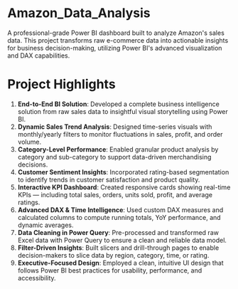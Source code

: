 # Amazon_Data_Analysis
A professional-grade Power BI dashboard built to analyze Amazon's sales data. This project transforms raw e-commerce data into actionable insights for business decision-making, utilizing Power BI's advanced visualization and DAX capabilities.
# Project Highlights
1. **End-to-End BI Solution**: Developed a complete business intelligence solution from raw sales data to insightful visual storytelling using Power BI.
2. **Dynamic Sales Trend Analysis**: Designed time-series visuals with monthly/yearly filters to monitor fluctuations in sales, profit, and order volume.
3. **Category-Level Performance**: Enabled granular product analysis by category and sub-category to support data-driven merchandising decisions.
4. **Customer Sentiment Insights**: Incorporated rating-based segmentation to identify trends in customer satisfaction and product quality.
5. **Interactive KPI Dashboard**: Created responsive cards showing real-time KPIs — including total sales, orders, units sold, profit, and average ratings.
6. **Advanced DAX & Time Intelligence**: Used custom DAX measures and calculated columns to compute running totals, YoY performance, and dynamic averages.
7. **Data Cleaning in Power Query**: Pre-processed and transformed raw Excel data with Power Query to ensure a clean and reliable data model.
8. **Filter-Driven Insights**: Built slicers and drill-through pages to enable decision-makers to slice data by region, category, time, or rating.
9. **Executive-Focused Design**: Employed a clean, intuitive UI design that follows Power BI best practices for usability, performance, and accessibility.
